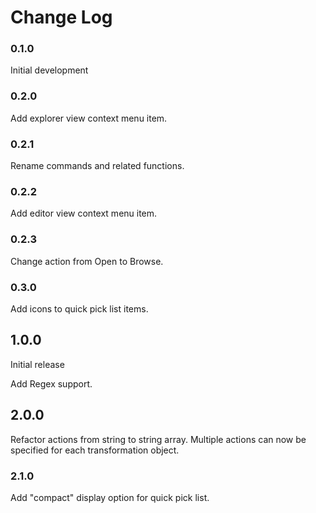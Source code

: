 # Change Log

### 0.1.0

Initial development

### 0.2.0

Add explorer view context menu item.

### 0.2.1

Rename commands and related functions.

### 0.2.2

Add editor view context menu item.

### 0.2.3

Change action from Open to Browse.

### 0.3.0

Add icons to quick pick list items.

## 1.0.0

Initial release

Add Regex support.

## 2.0.0

Refactor actions from string to string array. Multiple actions can now be specified for each transformation object.

### 2.1.0

Add "compact" display option for quick pick list.
